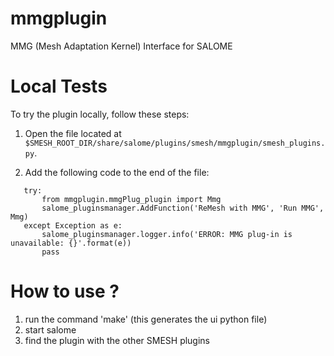 mmgplugin
======
MMG (Mesh Adaptation Kernel) Interface for SALOME

Local Tests
=======
To try the plugin locally, follow these steps:

1. Open the file located at `$SMESH_ROOT_DIR/share/salome/plugins/smesh/mmgplugin/smesh_plugins.py`.

2. Add the following code to the end of the file:
   
```
   try:
	   from mmgplugin.mmgPlug_plugin import Mmg
	   salome_pluginsmanager.AddFunction('ReMesh with MMG', 'Run MMG', Mmg)
   except Exception as e:
	   salome_pluginsmanager.logger.info('ERROR: MMG plug-in is unavailable: {}'.format(e))
	   pass
```

How to use ?
=======
1. run the command 'make' (this generates the ui python file)
2. start salome
3. find the plugin with the other SMESH plugins
